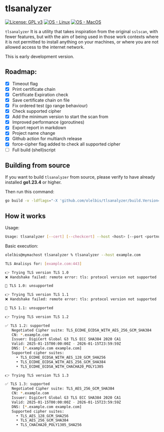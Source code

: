 # tlsanalyzer

 [![License: GPL v3](https://img.shields.io/badge/License-GPLv3-blue.svg)](https://www.gnu.org/licenses/gpl-3.0)
 [![OS - Linux](https://img.shields.io/badge/OS-Linux-blue?logo=linux&logoColor=white)](https://www.linux.org/ "Go to Linux homepage")
 [![OS - MacOS](https://img.shields.io/badge/OS-macOS-blue?logo=Apple&logoColor=white)](https://apple.com/ "Go to Apple homepage")
 

`tlsanalyzer` It is a utility that takes inspiration from the original `sslscan`, with fewer features, but with the aim of being used in those work contexts where it is not permitted to install anything on your machines, or where you are not allowed access to the internet network.

This is early development version.
## Roadmap:

- [x] Timeout flag
- [x] Print certificate chain
- [x] Certificate Expiration check
- [x] Save certificate chain on file
- [x] Fix ordered test (go range behaviour)
- [x] Check supported cipher
- [x] Add the minimum version to start the scan from
- [x] Improved performance (goroutines)
- [x] Export report in markdown
- [x] Project name change
- [x] Github action for multiarch release
- [x] force-cipher flag added to check all supported cipher
- [ ] Full build (shell)script

 ## Building from source

If you want to build `tlsanalyzer` from source, please verify to have already installed **go1.23.4** or higher.

Then run this command:

```bash
go build -v -ldflags="-X 'github.com/olelbis/tlsanalyzer/build.Version=$(cat VERSION)' -X 'github.com/olelbis/tlsanalyzer/build.BuildUser=Team tlsanalyzer' -X 'github.com/olelbis/tlsanalyzer/build.BuildTime=$(date)'" -o tlsanalyzer
```
 
 ## How it works

Usage:
```bash
Usage: tlsanalyzer [--cert] [--checkcert] --host <host> [--port <portnumber>] [--timeout <sec>] [--output <file>] [--min-version 1.0|1.1|1.2|1.3]
```

Basic execution:

```bash
olelbis@mymachost tlsanalyzer % tlsanalyzer --host example.com                        

TLS Analisys for: [example.com:443]

👉 Trying TLS version TLS 1.0
❌ Handshake failed: remote error: tls: protocol version not supported

🚫 TLS 1.0: unsupported

👉 Trying TLS version TLS 1.1
❌ Handshake failed: remote error: tls: protocol version not supported

🚫 TLS 1.1: unsupported

👉 Trying TLS version TLS 1.2

✅ TLS 1.2: supported
   Negotiated Cipher suite: TLS_ECDHE_ECDSA_WITH_AES_256_GCM_SHA384
   CN: *.example.com
   Issuer: DigiCert Global G3 TLS ECC SHA384 2020 CA1
   Valid: 2025-01-15T00:00:00Z - 2026-01-15T23:59:59Z
   DNS: [*.example.com example.com]
   Supported cipher suites:
     • TLS_ECDHE_ECDSA_WITH_AES_128_GCM_SHA256
     • TLS_ECDHE_ECDSA_WITH_AES_256_GCM_SHA384
     • TLS_ECDHE_ECDSA_WITH_CHACHA20_POLY1305

👉 Trying TLS version TLS 1.3

✅ TLS 1.3: supported
   Negotiated Cipher suite: TLS_AES_256_GCM_SHA384
   CN: *.example.com
   Issuer: DigiCert Global G3 TLS ECC SHA384 2020 CA1
   Valid: 2025-01-15T00:00:00Z - 2026-01-15T23:59:59Z
   DNS: [*.example.com example.com]
   Supported cipher suites:
     • TLS_AES_128_GCM_SHA256
     • TLS_AES_256_GCM_SHA384
     • TLS_CHACHA20_POLY1305_SHA256
   ```